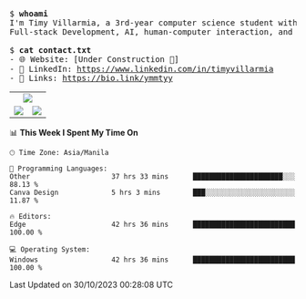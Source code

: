 <pre>
$ <strong>whoami</strong>
I'm Timy Villarmia, a 3rd-year computer science student with a wide range of interests 
Full-stack Development, AI, human-computer interaction, and everything in between.
  
$ <strong>cat contact.txt</strong>
- 🌐 Website: [Under Construction 🚧]
- 💼 LinkedIn: <a href="https://www.linkedin.com/in/timyvillarmia">https://www.linkedin.com/in/timyvillarmia</a>  
- 🔗 Links: <a href="https://bio.link/ymmtyy">https://bio.link/ymmtyy</a>  
</pre>

<table align="center" width="100%"> 
  <tr> 
    <td align="center" colspan="2"> 
     <img src="https://github-profile-summary-cards.vercel.app/api/cards/profile-details?username=TimyVillarmia&theme=dark"/>
    </td> 
  </tr> 
   <tr> 
    <td align="center"> 
       <img src="https://github-readme-stats.vercel.app/api?username=TimyVillarmia&show_icons=true&theme=dark" />
    </td> 
    <td align="center">
      <img src="https://github-readme-stats.vercel.app/api/top-langs/?username=TimyVillarmia&layout=compact&count_private=true&theme=dark"/>
    </td> 
   </tr> 
</table>

<!--START_SECTION:waka-->
📊 **This Week I Spent My Time On** 

```text
🕑︎ Time Zone: Asia/Manila

💬 Programming Languages: 
Other                    37 hrs 33 mins      ██████████████████████░░░   88.13 % 
Canva Design             5 hrs 3 mins        ███░░░░░░░░░░░░░░░░░░░░░░   11.87 % 

🔥 Editors: 
Edge                     42 hrs 36 mins      █████████████████████████   100.00 % 

💻 Operating System: 
Windows                  42 hrs 36 mins      █████████████████████████   100.00 % 
```


 Last Updated on 30/10/2023 00:28:08 UTC
<!--END_SECTION:waka--> 




                                                                                                           
                                                               
                                                                                                     

